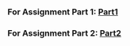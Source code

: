 ### For Assignment Part 1: [Part1](Readme_Part1.md)
### For Assignment Part 2: [Part2](Readme_Part2.md)